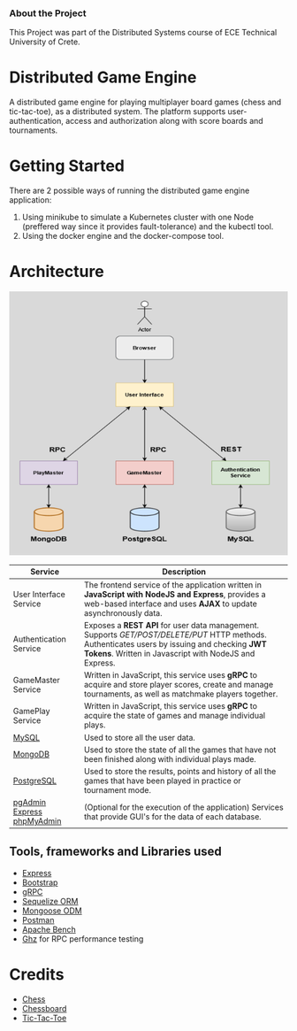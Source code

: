 ### About the Project
This Project was part of the Distributed Systems course of ECE Technical University of Crete.


# Distributed Game Engine
A distributed game engine for playing multiplayer board games (chess and tic-tac-toe), as a distributed system. The platform supports user-authentication, access and authorization along with score boards and tournaments.

# Getting Started
There are 2 possible ways of running the distributed game engine application:

1. Using minikube to simulate a Kubernetes cluster with one Node (preffered way since it provides fault-tolerance) and the kubectl tool.
2. Using the docker engine and the docker-compose tool.

# Architecture
![ARC](./pics/arc.png)

|Service|Description|
|-------|-----------|
|User Interface Service|The frontend service of the application written in **JavaScript with NodeJS and Express**, provides a web-based interface and uses **AJAX** to update asynchronously data.|
|Authentication Service|Exposes a **REST API** for user data management. Supports _GET/POST/DELETE/PUT_  HTTP methods. Authenticates users by issuing and checking **JWT Tokens**. Written in Javascript with NodeJS and Express.|
|GameMaster Service|Written in JavaScript, this service uses **gRPC** to acquire and store player scores, create and manage tournaments, as well as matchmake players together.|
|GamePlay Service|Written in JavaScript, this service uses **gRPC** to acquire the state of games and manage individual plays.|
|[MySQL](https://www.mysql.com/)|Used to store all the user data.|
|[MongoDB](https://www.mongodb.com/)|Used to store the state of all the games that have not been finished along with individual plays made.|
|[PostgreSQL](https://www.postgresql.org/)|Used to store the results, points and history of all the games that have been played in practice or tournament mode.|
|[pgAdmin](https://www.pgadmin.org/) [Express](https://github.com/mongo-express/mongo-express) [phpMyAdmin](https://www.phpmyadmin.net/)|(Optional for the execution of the application) Services that provide GUI's for the data of each database.|

## Tools, frameworks and Libraries used
* [Express](https://expressjs.com/)
* [Bootstrap](https://getbootstrap.com/docs/3.4/css/)
* [gRPC](https://grpc.io/)
* [Sequelize ORM](https://sequelize.org/)
* [Mongoose ODM](https://mongoosejs.com/pos)
* [Postman](https://www.postman.com/)
* [Apache Bench](https://httpd.apache.org/docs/2.4/programs/ab.html)
* [Ghz](https://github.com/bojand/ghz) for RPC performance testing





# Credits

* [Chess](https://github.com/jhlywa/chess.js)
* [Chessboard](https://chessboardjs.com/)
* [Tic-Tac-Toe](https://dev.to/bornasepic/pure-and-simple-tic-tac-toe-with-javascript-4pgn)
